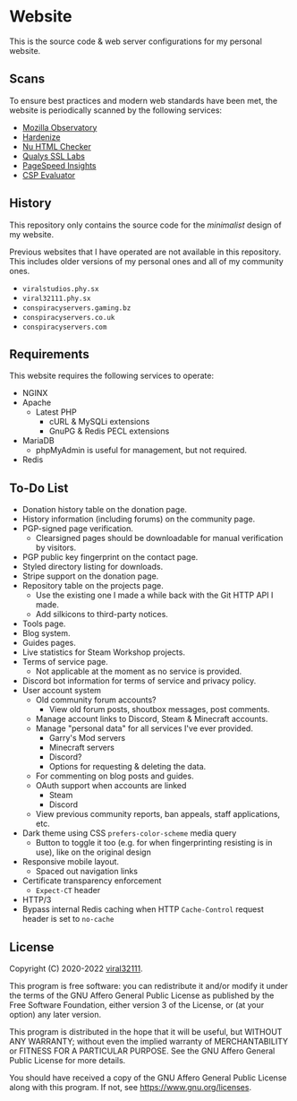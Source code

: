 # Website

This is the source code & web server configurations for my personal website.

## Scans

To ensure best practices and modern web standards have been met, the website is periodically scanned by the following services:

* [Mozilla Observatory](https://observatory.mozilla.org/analyze/viral32111.com)
* [Hardenize](https://www.hardenize.com/report/viral32111.com)
* [Nu HTML Checker](https://validator.w3.org/nu/?doc=https%3A%2F%2Fviral32111.com)
* [Qualys SSL Labs](https://www.ssllabs.com/ssltest/analyze.html?d=viral32111.com&hideResults=on)
* [PageSpeed Insights](https://pagespeed.web.dev/report?url=https://viral32111.com)
* [CSP Evaluator](https://csp-evaluator.withgoogle.com/)

## History

This repository only contains the source code for the *minimalist* design of my website.

Previous websites that I have operated are not available in this repository. This includes older versions of my personal ones and all of my community ones.

* `viralstudios.phy.sx`
* `viral32111.phy.sx`
* `conspiracyservers.gaming.bz`
* `conspiracyservers.co.uk`
* `conspiracyservers.com`

## Requirements

This website requires the following services to operate:

* NGINX
* Apache
  * Latest PHP
    * cURL & MySQLi extensions
    * GnuPG & Redis PECL extensions
* MariaDB
  * phpMyAdmin is useful for management, but not required.
* Redis

## To-Do List

* Donation history table on the donation page.
* History information (including forums) on the community page.
* PGP-signed page verification.
  * Clearsigned pages should be downloadable for manual verification by visitors.
* PGP public key fingerprint on the contact page.
* Styled directory listing for downloads.
* Stripe support on the donation page.
* Repository table on the projects page.
  * Use the existing one I made a while back with the Git HTTP API I made.
  * Add silkicons to third-party notices.
* Tools page.
* Blog system.
* Guides pages.
* Live statistics for Steam Workshop projects.
* Terms of service page.
  * Not applicable at the moment as no service is provided.
* Discord bot information for terms of service and privacy policy.
* User account system
  * Old community forum accounts?
    * View old forum posts, shoutbox messages, post comments.
  * Manage account links to Discord, Steam & Minecraft accounts.
  * Manage "personal data" for all services I've ever provided.
    * Garry's Mod servers
    * Minecraft servers
    * Discord?
    * Options for requesting & deleting the data.
  * For commenting on blog posts and guides.
  * OAuth support when accounts are linked
    * Steam
    * Discord
  * View previous community reports, ban appeals, staff applications, etc.
* Dark theme using CSS `prefers-color-scheme` media query
  * Button to toggle it too (e.g. for when fingerprinting resisting is in use), like on the original design
* Responsive mobile layout.
  * Spaced out navigation links
* Certificate transparency enforcement
  * `Expect-CT` header
* HTTP/3
* Bypass internal Redis caching when HTTP `Cache-Control` request header is set to `no-cache`

## License

Copyright (C) 2020-2022 [viral32111](https://viral32111.com).

This program is free software: you can redistribute it and/or modify
it under the terms of the GNU Affero General Public License as
published by the Free Software Foundation, either version 3 of the
License, or (at your option) any later version.

This program is distributed in the hope that it will be useful,
but WITHOUT ANY WARRANTY; without even the implied warranty of
MERCHANTABILITY or FITNESS FOR A PARTICULAR PURPOSE. See the
GNU Affero General Public License for more details.

You should have received a copy of the GNU Affero General Public License
along with this program. If not, see https://www.gnu.org/licenses.

